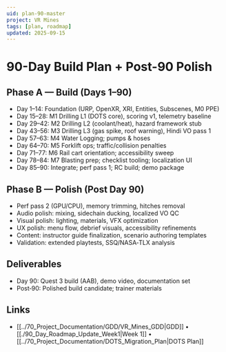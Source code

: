 ```yaml
---
uid: plan-90-master
project: VR Mines
tags: [plan, roadmap]
updated: 2025-09-15
---
```


# 90-Day Build Plan + Post-90 Polish

## Phase A — Build (Days 1–90)
- Day 1–14: Foundation (URP, OpenXR, XRI, Entities, Subscenes, M0 PPE)
- Day 15–28: M1 Drilling L1 (DOTS core), scoring v1, telemetry baseline
- Day 29–42: M2 Drilling L2 (coolant/heat), hazard framework stub
- Day 43–56: M3 Drilling L3 (gas spike, roof warning), Hindi VO pass 1
- Day 57–63: M4 Water Logging; pumps & hoses
- Day 64–70: M5 Forklift ops; traffic/collision penalties
- Day 71–77: M6 Rail cart orientation; accessibility sweep
- Day 78–84: M7 Blasting prep; checklist tooling; localization UI
- Day 85–90: Integrate; perf pass 1; RC build; demo package

## Phase B — Polish (Post Day 90)
- Perf pass 2 (GPU/CPU), memory trimming, hitches removal
- Audio polish: mixing, sidechain ducking, localized VO QC
- Visual polish: lighting, materials, VFX optimization
- UX polish: menu flow, debrief visuals, accessibility refinements
- Content: instructor guide finalization, scenario authoring templates
- Validation: extended playtests, SSQ/NASA‑TLX analysis

## Deliverables
- Day 90: Quest 3 build (AAB), demo video, documentation set
- Post‑90: Polished build candidate; trainer materials

## Links
- [[../70_Project_Documentation/GDD/VR_Mines_GDD|GDD]] • [[./90_Day_Roadmap_Update_Week1|Week 1]] • [[../70_Project_Documentation/DOTS_Migration_Plan|DOTS Plan]]

